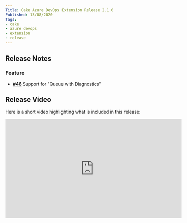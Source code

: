 ```yaml
---
Title: Cake Azure DevOps Extension Release 2.1.0
Published: 13/08/2020
Tags:
- cake
- azure devops
- extension
- release
---
```


## Release Notes

### Feature

- [__#46__](https://github.com/cake-build/cake-vso/issues/46) Support for "Queue with Diagnostics"

## Release Video

Here is a short video highlighting what is included in this release:

<iframe width="560" height="315" src="https://www.youtube.com/embed/Ki-SZ3d_kzw" frameborder="0" allow="accelerometer; autoplay; clipboard-write; encrypted-media; gyroscope; picture-in-picture" allowfullscreen></iframe>